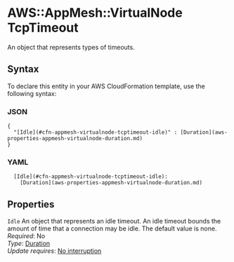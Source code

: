 # AWS::AppMesh::VirtualNode TcpTimeout<a name="aws-properties-appmesh-virtualnode-tcptimeout"></a>

An object that represents types of timeouts\. 

## Syntax<a name="aws-properties-appmesh-virtualnode-tcptimeout-syntax"></a>

To declare this entity in your AWS CloudFormation template, use the following syntax:

### JSON<a name="aws-properties-appmesh-virtualnode-tcptimeout-syntax.json"></a>

```
{
  "[Idle](#cfn-appmesh-virtualnode-tcptimeout-idle)" : [Duration](aws-properties-appmesh-virtualnode-duration.md)
}
```

### YAML<a name="aws-properties-appmesh-virtualnode-tcptimeout-syntax.yaml"></a>

```
  [Idle](#cfn-appmesh-virtualnode-tcptimeout-idle): 
    [Duration](aws-properties-appmesh-virtualnode-duration.md)
```

## Properties<a name="aws-properties-appmesh-virtualnode-tcptimeout-properties"></a>

`Idle`  <a name="cfn-appmesh-virtualnode-tcptimeout-idle"></a>
An object that represents an idle timeout\. An idle timeout bounds the amount of time that a connection may be idle\. The default value is none\.  
*Required*: No  
*Type*: [Duration](aws-properties-appmesh-virtualnode-duration.md)  
*Update requires*: [No interruption](https://docs.aws.amazon.com/AWSCloudFormation/latest/UserGuide/using-cfn-updating-stacks-update-behaviors.html#update-no-interrupt)